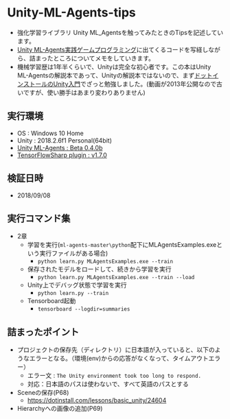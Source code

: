 # Unity-ML-Agents-tips
* 強化学習ライブラリ Unity ML_Agentsを触ってみたときのTipsを記述しています。
* [Unity ML-Agents実践ゲームプログラミング](https://www.borndigital.co.jp/book/6702.html)に出てくるコードを写経しながら、詰まったところについてメモをしていきます。
* 機械学習歴は1年半くらいで、Unityは完全な初心者です。この本はUnity ML-Agentsの解説本であって、Unityの解説本ではないので、まず[ドットインストールのUnity入門](https://dotinstall.com/lessons/basic_unity)でざっと勉強しました。(動画が2013年公開なので古いですが、使い勝手はあまり変わりありません)

## 実行環境
* OS : Windows 10 Home
* Unity : 2018.2.6f1 Personal(64bit)
* [Unity ML-Agents : Beta 0.4.0b](https://github.com/Unity-Technologies/ml-agents/releases)
* [TensorFlowSharp plugin : v1.7.0](https://github.com/migueldeicaza/TensorFlowSharp/releases)
## 検証日時
* 2018/09/08
## 実行コマンド集
* 2章
  * 学習を実行(`ml-agents-master\python`配下にMLAgentsExamples.exeという実行ファイルがある場合)
    * `python learn.py MLAgentsExamples.exe --train`
  * 保存されたモデルをロードして、続きから学習を実行
    * `python learn.py MLAgentsExamples.exe --train --load`
  * Unity上でデバッグ状態で学習を実行
    * `python learn.py --train`
  * Tensorboard起動
    * `tensorboard --logdir=summaries`
## 詰まったポイント
* プロジェクトの保存先（ディレクトリ）に日本語が入っていると、以下のようなエラーとなる。（環境(env)からの応答がなくなって、タイムアウトエラー）
  * エラー文 : `The Unity environment took too long to respond.`
  * 対応：日本語のパスは使わないで、すべて英語のパスとする
* Sceneの保存(P68)
  * https://dotinstall.com/lessons/basic_unity/24604
* Hierarchyへの画像の追加(P69)
